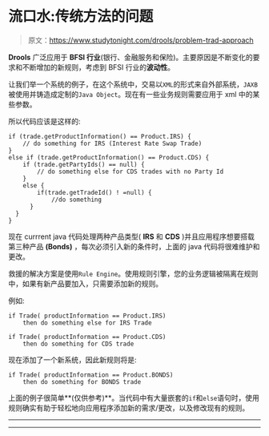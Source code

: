 # 流口水:传统方法的问题

> 原文：<https://www.studytonight.com/drools/problem-trad-approach>

**Drools** 广泛应用于 **BFSI 行业**(银行、金融服务和保险)。主要原因是不断变化的要求和不断增加的新规则，考虑到 BFSI 行业的**波动性**。

让我们举一个系统的例子，在这个系统中，交易以`XML`的形式来自外部系统，`JAXB`被使用并铸造成定制的`Java Object`。现在有一些业务规则需要应用于 xml 中的某些参数。

所以代码应该是这样的:

```
if (trade.getProductInformation() == Product.IRS) {
	// do something for IRS (Interest Rate Swap Trade)
} 
else if (trade.getProductInformation() == Product.CDS) {
  	if (trade.getPartyIds() == null) {
    	// do something else for CDS trades with no Party Id
  	} 
  	else {
    	if(trade.getTradeId() ! =null) {
			//do something
      }
  }
}
```

现在 currrent java 代码处理两种产品类型( **IRS** 和 **CDS** )并且应用程序想要搭载第三种产品 **(Bonds)** ，每次必须引入新的条件时，上面的 java 代码将很难维护和更改。

救援的解决方案是使用`Rule Engine`。使用规则引擎，您的业务逻辑被隔离在规则中，如果有新产品要加入，只需要添加新的规则。

例如:

```
if Trade( productInformation == Product.IRS)
	then do something else for IRS Trade

if Trade( productInformation == Product.CDS)
	then do something for CDS trade

```

现在添加了一个新系统，因此新规则将是:

```
if Trade( productInformation == Product.BONDS)
	then do something for BONDS trade

```

上面的例子很简单**(仅供参考)**。当代码中有大量嵌套的`if`和`else`语句时，使用规则确实有助于轻松地向应用程序添加新的需求/更改，以及修改现有的规则。

* * *

* * *